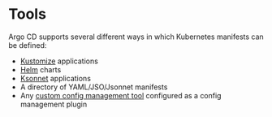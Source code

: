 # Tools

Argo CD supports several different ways in which Kubernetes manifests can be defined:

* [Kustomize](kustomize.md) applications
* [Helm](helm.md) charts
* [Ksonnet](ksonnet.md) applications
* A directory of YAML/JSO/Jsonnet manifests
* Any [custom config management tool](config-management-plugins.md) configured as a config management plugin
